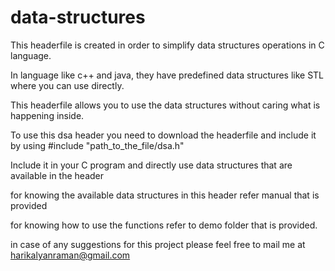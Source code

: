 # data-structures

This headerfile is created in order to simplify data structures operations in C language.

In language like c++ and java, they have predefined data structures like STL where you can use directly.

This headerfile allows you to use the data structures without caring what is happening inside.

To use this dsa header you need to download the headerfile and include it by using #include "path_to_the_file/dsa.h"
	
Include it in your C program and directly use data structures that are available in the header

for knowing the available data structures in this header refer manual that is provided

for knowing how to use the functions refer to demo folder that is provided.

in case of any suggestions for this project please feel free to mail me at
	<harikalyanraman@gmail.com>
